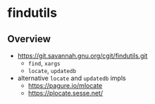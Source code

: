 findutils
=========

## Overview

- <https://git.savannah.gnu.org/cgit/findutils.git>
  - `find`, `xargs`
  - `locate`, `updatedb`
- alternative `locate` and `updatedb` impls
  - <https://pagure.io/mlocate>
  - <https://plocate.sesse.net/>

